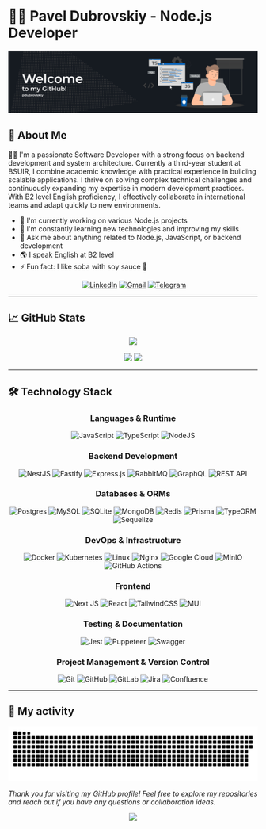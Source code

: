 # 👨‍💻 Pavel Dubrovskiy - Node.js Developer

<img src="./profile_banner.jpg" alt="profile_banner"/>
<!-- <h4 align="center"><a href="https://drive.google.com/file/d/1OQuDK6h3SppWnpMtHdSjTaWu-L0aVcPP/view?usp=sharing">📄 My CV</a></h4> -->

## 🌟 About Me

👨‍💻 I'm a passionate Software Developer with a strong focus on backend development and system architecture. Currently a third-year student at BSUIR, I combine academic knowledge with practical experience in building scalable applications. I thrive on solving complex technical challenges and continuously expanding my expertise in modern development practices. With B2 level English proficiency, I effectively collaborate in international teams and adapt quickly to new environments.

- 🔭 I'm currently working on various Node.js projects
- 📘 I'm constantly learning new technologies and improving my skills
- 💬 Ask me about anything related to Node.js, JavaScript, or backend development
- 🌎 I speak English at B2 level
- ⚡ Fun fact: I like soba with soy sauce 🍜

<div id="socials" align="center"><a href="">
  
  ![]()</a> <a href="https://www.linkedin.com/in/pavel-dubrovskiy-39b296255/">
  ![LinkedIn](https://img.shields.io/badge/linkedin-%230077B5.svg?style=for-the-badge&logo=linkedin&logoColor=white)</a> <a href="mailto:paveldubrovskiyit@gmail.com"> 
  ![Gmail](https://img.shields.io/badge/Gmail-D14836?style=for-the-badge&logo=gmail&logoColor=white)</a> <a href="https://t.me/pavel_dubrovskiy">
  ![Telegram](https://img.shields.io/badge/Telegram-2CA5E0?style=for-the-badge&logo=telegram&logoColor=white)</a>
</div>

---

## 📈 GitHub Stats

<div align="center"> 
  
![](https://github-profile-summary-cards.vercel.app/api/cards/profile-details?username=pdubrovskiy&theme=transparent)</div>
<div align="center">
  
![](https://github-profile-summary-cards.vercel.app/api/cards/most-commit-language?username=pdubrovskiy&theme=transparent) ![](https://github-profile-summary-cards.vercel.app/api/cards/stats?username=pdubrovskiy&theme=transparent)</div>

---

## 🛠️ Technology Stack

<div align="center">

### Languages & Runtime
![JavaScript](https://img.shields.io/badge/javascript-%23323330.svg?style=for-the-badge&logo=javascript&logoColor=%23F7DF1E)
![TypeScript](https://img.shields.io/badge/typescript-%23007ACC.svg?style=for-the-badge&logo=typescript&logoColor=white)
![NodeJS](https://img.shields.io/badge/node.js-6DA55F?style=for-the-badge&logo=node.js&logoColor=white)

### Backend Development
![NestJS](https://img.shields.io/badge/nestjs-%23E0234E.svg?style=for-the-badge&logo=nestjs&logoColor=white)
![Fastify](https://img.shields.io/badge/fastify-%23000000.svg?style=for-the-badge&logo=fastify&logoColor=white)
![Express.js](https://img.shields.io/badge/express.js-%23404d59.svg?style=for-the-badge&logo=express&logoColor=%2361DAFB)
![RabbitMQ](https://img.shields.io/badge/Rabbitmq-FF6600?style=for-the-badge&logo=rabbitmq&logoColor=white)
![GraphQL](https://img.shields.io/badge/-GraphQL-E10098?style=for-the-badge&logo=graphql&logoColor=white)
![REST API](https://img.shields.io/badge/REST%20API-02569B?style=for-the-badge&logo=rest&logoColor=white)

### Databases & ORMs
![Postgres](https://img.shields.io/badge/postgres-%23316192.svg?style=for-the-badge&logo=postgresql&logoColor=white)
![MySQL](https://img.shields.io/badge/mysql-4479A1.svg?style=for-the-badge&logo=mysql&logoColor=white)
![SQLite](https://img.shields.io/badge/sqlite-%2307405e.svg?style=for-the-badge&logo=sqlite&logoColor=white)
![MongoDB](https://img.shields.io/badge/MongoDB-%234ea94b.svg?style=for-the-badge&logo=mongodb&logoColor=white)
![Redis](https://img.shields.io/badge/Redis-FF4438.svg?style=for-the-badge&logo=Redis&logoColor=white)
![Prisma](https://img.shields.io/badge/Prisma-3982CE?style=for-the-badge&logo=Prisma&logoColor=white)
![TypeORM](https://img.shields.io/badge/TypeORM-E83524?style=for-the-badge&logo=typeorm&logoColor=white)
![Sequelize](https://img.shields.io/badge/Sequelize-52B0E7?style=for-the-badge&logo=Sequelize&logoColor=white)

### DevOps & Infrastructure
![Docker](https://img.shields.io/badge/docker-%230db7ed.svg?style=for-the-badge&logo=docker&logoColor=white)
![Kubernetes](https://img.shields.io/badge/kubernetes-%23326ce5.svg?style=for-the-badge&logo=kubernetes&logoColor=white)
![Linux](https://img.shields.io/badge/Linux-FCC624?style=for-the-badge&logo=linux&logoColor=black)
![Nginx](https://img.shields.io/badge/nginx-%23009639.svg?style=for-the-badge&logo=nginx&logoColor=white)
![Google Cloud](https://img.shields.io/badge/GoogleCloud-%234285F4.svg?style=for-the-badge&logo=google-cloud&logoColor=white)
![MinIO](https://img.shields.io/badge/MinIO-C72E49?style=for-the-badge&logo=MinIO&logoColor=white)
![GitHub Actions](https://img.shields.io/badge/github%20actions-%232671E5.svg?style=for-the-badge&logo=githubactions&logoColor=white)

### Frontend
![Next JS](https://img.shields.io/badge/Next-black?style=for-the-badge&logo=next.js&logoColor=white)
![React](https://img.shields.io/badge/react-%2320232a.svg?style=for-the-badge&logo=react&logoColor=%2361DAFB)
![TailwindCSS](https://img.shields.io/badge/tailwindcss-%2338B2AC.svg?style=for-the-badge&logo=tailwind-css&logoColor=white)
![MUI](https://img.shields.io/badge/MUI-%230081CB.svg?style=for-the-badge&logo=mui&logoColor=white)

### Testing & Documentation
![Jest](https://img.shields.io/badge/-jest-%23C21325?style=for-the-badge&logo=jest&logoColor=white)
![Puppeteer](https://img.shields.io/badge/Puppeteer-40B5A4?style=for-the-badge&logo=Puppeteer&logoColor=white)
![Swagger](https://img.shields.io/badge/Swagger-85EA2D.svg?style=for-the-badge&logo=Swagger&logoColor=black)

### Project Management & Version Control
![Git](https://img.shields.io/badge/git-%23F05033.svg?style=for-the-badge&logo=git&logoColor=white)
![GitHub](https://img.shields.io/badge/github-%23121011.svg?style=for-the-badge&logo=github&logoColor=white)
![GitLab](https://img.shields.io/badge/gitlab-%23181717.svg?style=for-the-badge&logo=gitlab&logoColor=white)
![Jira](https://img.shields.io/badge/jira-%230A0FFF.svg?style=for-the-badge&logo=jira&logoColor=white)
![Confluence](https://img.shields.io/badge/confluence-%23172BF4.svg?style=for-the-badge&logo=confluence&logoColor=white)

</div>

---

<!-- Section with last projects -->

## 🏃 My activity
<div align="center"><picture>
  <source media="(prefers-color-scheme: dark)" srcset="https://raw.githubusercontent.com/pdubrovskiy/pdubrovskiy/output/github-contribution-grid-snake-dark.svg">
  <source media="(prefers-color-scheme: light)" srcset="https://raw.githubusercontent.com/pdubrovskiy/pdubrovskiy/output/github-contribution-grid-snake.svg">
  <img alt="github-snake" src="https://raw.githubusercontent.com/pdubrovskiy/pdubrovskiy/output/github-contribution-grid-snake.svg">
</picture></div>

<i align="center">Thank you for visiting my GitHub profile! Feel free to explore my repositories and reach out if you have any questions or collaboration ideas.</i>
<p align="center"><img src="https://komarev.com/ghpvc/?username=pdubrovskiy&color=blue"/></p>
